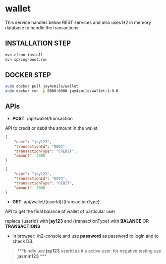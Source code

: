 # wallet

This service handles below REST services and also uses H2 in memory database to handle the transactions.

## INSTALLATION STEP

```bash
mvn clean install
mvn spring-boot:run
```

## DOCKER STEP

```bash
sudo docker pull jay4smile/wallet
sudo docker run -p 8080:8080 jay4smile/wallet:1.0.0
```

## APIs
- **POST**: /api/wallet/transaction

API to credit or debit the amount in the wallet.

```json
{
    "user": "jay123",
    "transactionId": "0005",
    "transactionType": "CREDIT",
    "amount": 3000
}
```
```json
{
    "user": "jay123",
    "transactionId": "0004",
    "transactionType": "DEBIT",
    "amount": 3000
}
```
- **GET**: api/wallet/{userId}/{transactionType}

API to get the final balance of wallet of particular user

replace {userId} with **jay123** and {transactionType} with **BALANCE** OR **TRANSACTIONS** 

- in browser: /h2-console and use **password** as password to login and to check DB.

> ***kindly use **jay123** userId as it's active user. for negative testing use **jasmin123** ***
